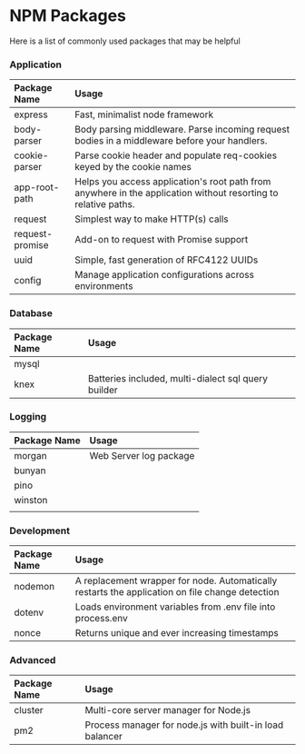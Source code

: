 # NPM Packages

Here is a list of commonly used packages that may be helpful

### Application

| Package Name | Usage |
| :--- | :--- |
| express | Fast, minimalist node framework |
| body-parser | Body parsing middleware. Parse incoming request bodies in a middleware before your handlers. |
| cookie-parser | Parse cookie header and populate req-cookies keyed by the cookie names |
| app-root-path | Helps you access application's root path from anywhere in the application without resorting to relative paths. |
| request | Simplest way to make HTTP\(s\) calls |
| request-promise | Add-on to request with Promise support |
| uuid | Simple, fast generation of RFC4122 UUIDs |
| config | Manage application configurations across environments |

### Database

| Package Name | Usage |
| :--- | :--- |
| mysql |  |
| knex | Batteries included, multi-dialect sql query builder |

### Logging

| Package Name | Usage |
| :--- | :--- |
| morgan | Web Server log package |
| bunyan |  |
| pino |  |
| winston |  |
|  |  |

### Development

| Package Name | Usage |
| :--- | :--- |
| nodemon | A replacement wrapper for node. Automatically restarts the application on file change detection |
| dotenv | Loads environment variables from .env file into process.env |
| nonce | Returns unique and ever increasing timestamps |

### Advanced

| Package Name | Usage |
| :--- | :--- |
| cluster | Multi-core server manager for Node.js |
| pm2 | Process manager for node.js with built-in load balancer |



